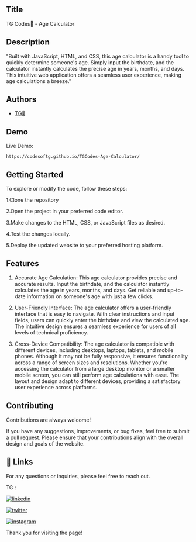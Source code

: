 
## Title

TG Codes💛 - Age Calculator

## Description 

"Built with JavaScript, HTML, and CSS, this age calculator is a handy tool to quickly determine someone's age. Simply input the birthdate, and the calculator instantly calculates the precise age in years, months, and days. This intuitive web application offers a seamless user experience, making age calculations a breeze."
## Authors

- [TG💛](https://www.github.com/codesofTG) 


## Demo

Live Demo:

    https://codesoftg.github.io/TGCodes-Age-Calculator/
    
## Getting Started

To explore or modify the code, follow these steps:

1.Clone the repository

2.Open the project in your preferred code editor.

3.Make changes to the HTML, CSS, or JavaScript files as desired.

4.Test the changes locally.

5.Deploy the updated website to your preferred hosting platform.


## Features

1. Accurate Age Calculation: This age calculator provides precise and accurate results. Input the birthdate, and the calculator instantly calculates the age in years, months, and days. Get reliable and up-to-date information on someone's age with just a few clicks.

2. User-Friendly Interface: The age calculator offers a user-friendly interface that is easy to navigate. With clear instructions and input fields, users can quickly enter the birthdate and view the calculated age. The intuitive design ensures a seamless experience for users of all levels of technical proficiency.

3. Cross-Device Compatibility: The age calculator is compatible with different devices, including desktops, laptops, tablets, and mobile phones. Although it may not be fully responsive, it ensures functionality across a range of screen sizes and resolutions. Whether you're accessing the calculator from a large desktop monitor or a smaller mobile screen, you can still perform age calculations with ease. The layout and design adapt to different devices, providing a satisfactory user experience across platforms.

## Contributing

Contributions are always welcome!

If you have any suggestions, improvements, or bug fixes, feel free to submit a pull request. Please ensure that your contributions align with the overall design and goals of the website. 


## 🔗 Links

For any questions or inquiries, please feel free to reach out. 

TG :

[![linkedin](https://img.shields.io/badge/linkedin-0A66C2?style=for-the-badge&logo=linkedin&logoColor=white)](https://www.linkedin.com/in/tg2691/)


[![twitter](https://img.shields.io/badge/twitter-1DA1F2?style=for-the-badge&logo=twitter&logoColor=white)](https://twitter.com/tg_262001)

[![instagram](https://img.shields.io/badge/instagram-E4405F?style=for-the-badge&logo=instagram&logoColor=white)](https://instagram.com/_tg.26_)


Thank you for visiting the page!
